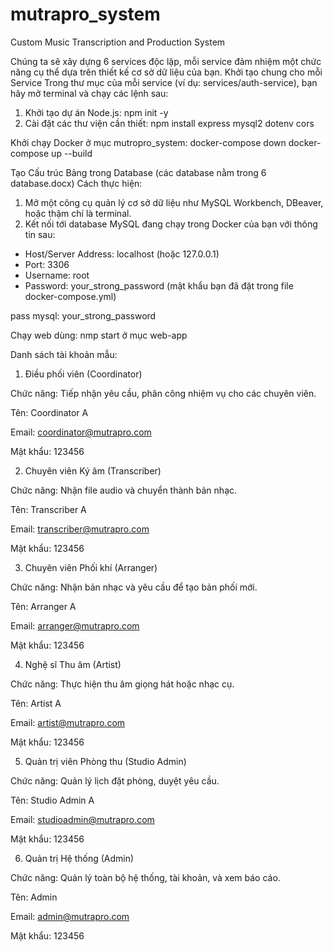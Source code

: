 # mutrapro_system
Custom Music Transcription and Production System

Chúng ta sẽ xây dựng 6 services độc lập, mỗi service đảm nhiệm một chức năng cụ thể dựa trên thiết kế cơ sở dữ liệu của bạn.
Khởi tạo chung cho mỗi Service
Trong thư mục của mỗi service (ví dụ: services/auth-service), bạn hãy mở terminal và chạy các lệnh sau:
1. Khởi tạo dự án Node.js: npm init -y
2. Cài đặt các thư viện cần thiết: npm install express mysql2 dotenv cors

Khởi chạy Docker ở mục mutropro_system:
docker-compose down
docker-compose up --build

Tạo Cấu trúc Bảng trong Database (các database nằm trong 6 database.docx)
Cách thực hiện:
1. Mở một công cụ quản lý cơ sở dữ liệu như MySQL Workbench, DBeaver, hoặc thậm chí là terminal.
2. Kết nối tới database MySQL đang chạy trong Docker của bạn với thông tin sau:
- Host/Server Address: localhost (hoặc 127.0.0.1)
- Port: 3306
- Username: root
- Password: your_strong_password (mật khẩu bạn đã đặt trong file docker-compose.yml)

pass mysql: your_strong_password

Chạy web dùng: nmp start ở mục web-app

Danh sách tài khoản mẫu:
1. Điều phối viên (Coordinator)

Chức năng: Tiếp nhận yêu cầu, phân công nhiệm vụ cho các chuyên viên.


Tên: Coordinator A

Email: coordinator@mutrapro.com

Mật khẩu: 123456

2. Chuyên viên Ký âm (Transcriber)

Chức năng: Nhận file audio và chuyển thành bản nhạc.

Tên: Transcriber A

Email: transcriber@mutrapro.com

Mật khẩu: 123456

3. Chuyên viên Phối khí (Arranger)

Chức năng: Nhận bản nhạc và yêu cầu để tạo bản phối mới.

Tên: Arranger A

Email: arranger@mutrapro.com

Mật khẩu: 123456

4. Nghệ sĩ Thu âm (Artist)

Chức năng: Thực hiện thu âm giọng hát hoặc nhạc cụ.

Tên: Artist A

Email: artist@mutrapro.com

Mật khẩu: 123456

5. Quản trị viên Phòng thu (Studio Admin)

Chức năng: Quản lý lịch đặt phòng, duyệt yêu cầu.


Tên: Studio Admin A

Email: studioadmin@mutrapro.com

Mật khẩu: 123456

6. Quản trị Hệ thống (Admin)

Chức năng: Quản lý toàn bộ hệ thống, tài khoản, và xem báo cáo.


Tên: Admin

Email: admin@mutrapro.com

Mật khẩu: 123456




